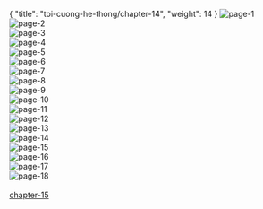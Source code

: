 { "title": "toi-cuong-he-thong/chapter-14", "weight": 14 }
<img src="toi-cuong-he-thong_0014_01-632f8a4f42eed9d326f11b464466ec33.webp" alt="page-1" origin="http://1.bp.blogspot.com/-6G12re2z96M/W3FJt0481TI/AAAAAAAAAtM/Ijg9ts6byjUT8Rhz3aEq0YAtP_hVPBdOACLcBGAs/s1600/1.jpg?imgmax=0"><br/>
<img src="toi-cuong-he-thong_0014_02-6d5f8b7fc3c58ad13f721667b2578030.webp" alt="page-2" origin="http://1.bp.blogspot.com/-glNpnhZFWQg/W3FJv5W7LMI/AAAAAAAAAts/354kV26leZcjaniCd7G0Ii-f8NJedQEZQCLcBGAs/s1600/2.jpg?imgmax=0"><br/>
<img src="toi-cuong-he-thong_0014_03-6ae32a97c2f03d8908757400d0cd2211.webp" alt="page-3" origin="http://1.bp.blogspot.com/-QIBXvWzcMIw/W3FJwS9PvHI/AAAAAAAAAtw/T_JCN11h0YUco9PNZc9KMtWLYV3u1Pk3ACLcBGAs/s1600/3-1.jpg?imgmax=0"><br/>
<img src="toi-cuong-he-thong_0014_04-6d01667316212a3897f575035bb639ea.webp" alt="page-4" origin="http://1.bp.blogspot.com/-0CwHoea2JA4/W3FJwsKQaHI/AAAAAAAAAt4/dl2QIOjP7IIig8BmOcxvRjajNEK76KkqgCLcBGAs/s1600/3.jpg?imgmax=0"><br/>
<img src="toi-cuong-he-thong_0014_05-0742edf4f06bc90f460a7e4607c0571e.webp" alt="page-5" origin="http://1.bp.blogspot.com/-ldTgRj4DKJ0/W3FJwp63ShI/AAAAAAAAAt0/sC_5Jg2bDikeSvwbbR_IAcsTD3EnwzyVACLcBGAs/s1600/4.jpg?imgmax=0"><br/>
<img src="toi-cuong-he-thong_0014_06-ec6d5cea56b8069f639bcbd5228c3136.webp" alt="page-6" origin="http://1.bp.blogspot.com/-WP5mi5lAB_k/W3FJw3KihPI/AAAAAAAAAt8/MU-Auz9bY7QSsVFUJKUiuSsIhrTLqSdpQCLcBGAs/s1600/5.jpg?imgmax=0"><br/>
<img src="toi-cuong-he-thong_0014_07-7ea7d635ed2ab892b8b9338c89397db2.webp" alt="page-7" origin="http://1.bp.blogspot.com/-ELUlilKzK34/W3FJxQwWplI/AAAAAAAAAuA/k3ZUWc1GGyEALTEItne5eycM0Ra0iG75wCLcBGAs/s1600/6.jpg?imgmax=0"><br/>
<img src="toi-cuong-he-thong_0014_08-60636dadbcd24d8675317719148988a6.webp" alt="page-8" origin="http://1.bp.blogspot.com/-RGf0_v8jgkQ/W3FJxxzrk9I/AAAAAAAAAuE/hxDcjpg1qYMBqfTGntIAZfjJ0QXZ-XYLwCLcBGAs/s1600/7.jpg?imgmax=0"><br/>
<img src="toi-cuong-he-thong_0014_09-d81596d833068f608ad037040196c94a.webp" alt="page-9" origin="http://1.bp.blogspot.com/-OOLnKqEvGto/W3FJyPc_R3I/AAAAAAAAAuI/RGq41G9fqXczJTzlSBaetfmPnGSGoxLDQCLcBGAs/s1600/8.jpg?imgmax=0"><br/>
<img src="toi-cuong-he-thong_0014_10-3dfcd602db17b5fb5dbb64414302d7d8.webp" alt="page-10" origin="http://1.bp.blogspot.com/-gwVFklKfDYw/W3FJyHNCOoI/AAAAAAAAAuM/ySBTzrmedjg84QLVQvUSb61tSepMnI7PwCLcBGAs/s1600/9.jpg?imgmax=0"><br/>
<img src="toi-cuong-he-thong_0014_11-10262025014f62935f86f038828fdb80.webp" alt="page-11" origin="http://1.bp.blogspot.com/-nLVCBdMEq9Y/W3FJt8kzFYI/AAAAAAAAAtQ/pHVDvXQ5dAcWsA0cc-G8Z-h4VpQhKN-QwCLcBGAs/s1600/10.jpg?imgmax=0"><br/>
<img src="toi-cuong-he-thong_0014_12-d7bf289623c9f804dd1d6d1ad3885920.webp" alt="page-12" origin="http://1.bp.blogspot.com/-0g1CRv9cayY/W3FJt18Jw0I/AAAAAAAAAtI/tPzfNmr1fsILvyU2XoxtoptmvO-Jl9FwQCLcBGAs/s1600/11.jpg?imgmax=0"><br/>
<img src="toi-cuong-he-thong_0014_13-e10636068e67022012d25b12a9389031.webp" alt="page-13" origin="http://1.bp.blogspot.com/-kFfM9yBLUr8/W3FJuTwynrI/AAAAAAAAAtU/CxZ8Wl9uJkIcimzCzhrHQD0nsUs3U9ZYQCLcBGAs/s1600/12.jpg?imgmax=0"><br/>
<img src="toi-cuong-he-thong_0014_14-1d3c9f01e21ea7f8ff482f2b8e095656.webp" alt="page-14" origin="http://1.bp.blogspot.com/-j0Incz4_Q5c/W3FJuvCzIWI/AAAAAAAAAtY/SJVO5nMRcxsmGx1srsVifwDb7ZjmHZ13QCLcBGAs/s1600/13.jpg?imgmax=0"><br/>
<img src="toi-cuong-he-thong_0014_15-b8389674de6dacbf2c45e34417470661.webp" alt="page-15" origin="http://1.bp.blogspot.com/-rSPp3L54z2g/W3FJu7_yE6I/AAAAAAAAAtc/KfJQ9lyFRr0ZP_BOMkQHIAVrWaQOd4jNgCLcBGAs/s1600/14.jpg?imgmax=0"><br/>
<img src="toi-cuong-he-thong_0014_16-4bb9b8845a6847b20a9ef5c09f3be2d7.webp" alt="page-16" origin="http://1.bp.blogspot.com/-4Bbguq9WR_E/W3FJvRKCHcI/AAAAAAAAAtg/e9Yg4Yos8-wDhVmhxX46agdMinjoz4wXACLcBGAs/s1600/15.jpg?imgmax=0"><br/>
<img src="toi-cuong-he-thong_0014_17-a57e63fa6acf853f2127ef3e57b3ae9f.webp" alt="page-17" origin="http://1.bp.blogspot.com/-YgnGxwSyc50/W3FJvbgkQkI/AAAAAAAAAtk/j4JVNGI4220jLoxlNMIsCcyDMgQT6iNxgCLcBGAs/s1600/16.jpg?imgmax=0"><br/>
<img src="toi-cuong-he-thong_0014_18-2074343ca3ddc328fd7f7a991b7c8cbc.webp" alt="page-18" origin="http://1.bp.blogspot.com/--SG8UdI-uGg/W3FJvoo-0LI/AAAAAAAAAto/-Kev2zWoSwgB378xWguCKvMfHsCKdVPCwCLcBGAs/s1600/17.jpg?imgmax=0"><br/>
<br/><a class="nextchap" href="/toi-cuong-he-thong/chapter-15">chapter-15</a>

